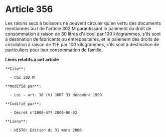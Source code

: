 # Article 356

Les raisins secs à boissons ne peuvent circuler qu'en vertu des documents mentionnés au I de l'article 302 M garantissant le
paiement du droit de consommation à raison de 30 litres d'alcool par 100 kilogrammes, s'ils sont à destination de fabricants
ou entrepositaires, et le paiement des droits de circulation à raison de 11 F par 100 kilogrammes, s'ils sont à destination
de particuliers pour leur consommation de famille.

**Liens relatifs à cet article**

	**Cite**:

	  - CGI 302 M

	**Modifié par**:

	  - Loi - art. 18 (V) JORF 31 décembre 1999

	**Codifié par**:

	  - Décret n°2000-477 2000-06-02

	**Liens**:

	  - HISTO: Edition du 31 mars 2000
